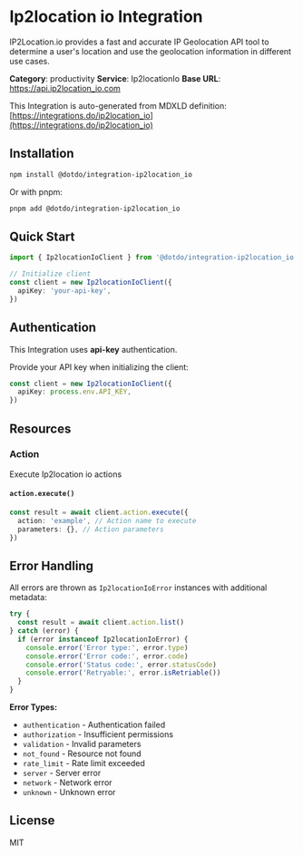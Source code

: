 # Ip2location io Integration

IP2Location.io provides a fast and accurate IP Geolocation API tool to determine a user's location and use the geolocation information in different use cases.

**Category**: productivity
**Service**: Ip2locationIo
**Base URL**: https://api.ip2location_io.com

This Integration is auto-generated from MDXLD definition: [https://integrations.do/ip2location_io](https://integrations.do/ip2location_io)

## Installation

```bash
npm install @dotdo/integration-ip2location_io
```

Or with pnpm:

```bash
pnpm add @dotdo/integration-ip2location_io
```

## Quick Start

```typescript
import { Ip2locationIoClient } from '@dotdo/integration-ip2location_io'

// Initialize client
const client = new Ip2locationIoClient({
  apiKey: 'your-api-key',
})
```

## Authentication

This Integration uses **api-key** authentication.

Provide your API key when initializing the client:

```typescript
const client = new Ip2locationIoClient({
  apiKey: process.env.API_KEY,
})
```

## Resources

### Action

Execute Ip2location io actions

#### `action.execute()`

```typescript
const result = await client.action.execute({
  action: 'example', // Action name to execute
  parameters: {}, // Action parameters
})
```

## Error Handling

All errors are thrown as `Ip2locationIoError` instances with additional metadata:

```typescript
try {
  const result = await client.action.list()
} catch (error) {
  if (error instanceof Ip2locationIoError) {
    console.error('Error type:', error.type)
    console.error('Error code:', error.code)
    console.error('Status code:', error.statusCode)
    console.error('Retryable:', error.isRetriable())
  }
}
```

**Error Types:**

- `authentication` - Authentication failed
- `authorization` - Insufficient permissions
- `validation` - Invalid parameters
- `not_found` - Resource not found
- `rate_limit` - Rate limit exceeded
- `server` - Server error
- `network` - Network error
- `unknown` - Unknown error

## License

MIT
